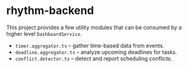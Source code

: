 # rhythm-backend

This project provides a few utility modules that can be consumed by a higher
level `DashboardService`.

- `timer.aggregator.ts` – gather time-based data from events.
- `deadline.aggregator.ts` – analyze upcoming deadlines for tasks.
- `conflict.detector.ts` – detect and report scheduling conflicts.
